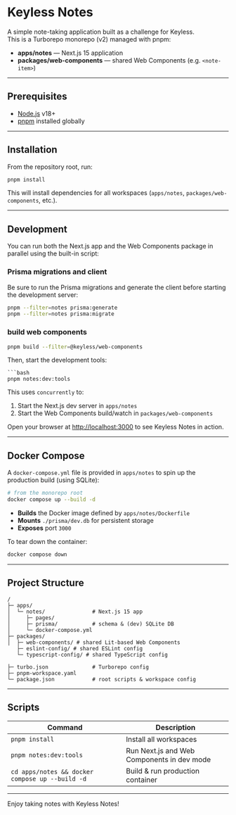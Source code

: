 # Keyless Notes

A simple note-taking application built as a challenge for Keyless.  
This is a Turborepo monorepo (v2) managed with pnpm:

- **apps/notes** — Next.js 15 application
- **packages/web-components** — shared Web Components (e.g. `<note-item>`)

---

## Prerequisites

- [Node.js](https://nodejs.org/) v18+
- [pnpm](https://pnpm.io/) installed globally

---

## Installation

From the repository root, run:

```bash
pnpm install
```

This will install dependencies for all workspaces (`apps/notes`, `packages/web-components`, etc.).

---

## Development

You can run both the Next.js app and the Web Components package in parallel using the built-in script:

### Prisma migrations and client
Be sure to run the Prisma migrations and generate the client before starting the development server:
```bash
pnpm --filter=notes prisma:generate
pnpm --filter=notes prisma:migrate
```

### build web components
```bash
pnpm build --filter=@keyless/web-components
```

Then, start the development tools:
```
```bash
pnpm notes:dev:tools
```

This uses `concurrently` to:

1. Start the Next.js dev server in `apps/notes`
2. Start the Web Components build/watch in `packages/web-components`

Open your browser at [http://localhost:3000](http://localhost:3000) to see Keyless Notes in action.

---

## Docker Compose

A `docker-compose.yml` file is provided in `apps/notes` to spin up the production build (using SQLite):

```bash
# from the monorepo root
docker compose up --build -d
```

- **Builds** the Docker image defined by `apps/notes/Dockerfile`
- **Mounts** `./prisma/dev.db` for persistent storage
- **Exposes** port `3000`

To tear down the container:

```bash
docker compose down
```

---

## Project Structure

```
/
├─ apps/
│  └─ notes/               # Next.js 15 app
│     ├─ pages/
│     ├─ prisma/           # schema & (dev) SQLite DB
│     └─ docker-compose.yml
├─ packages/
│  ├─ web-components/ # shared Lit-based Web Components
   ├─ eslint-config/ # shared ESLint config
   └─ typescript-config/ # shared TypeScript config
   
├─ turbo.json              # Turborepo config
├─ pnpm-workspace.yaml
└─ package.json            # root scripts & workspace config
```

---

## Scripts

| Command                                                    | Description                                    |
| ---------------------------------------------------------- | ---------------------------------------------- |
| `pnpm install`                                             | Install all workspaces                        |
| `pnpm notes:dev:tools`                                     | Run Next.js and Web Components in dev mode    |
| `cd apps/notes && docker compose up --build -d`            | Build & run production container              |

---

Enjoy taking notes with Keyless Notes!
